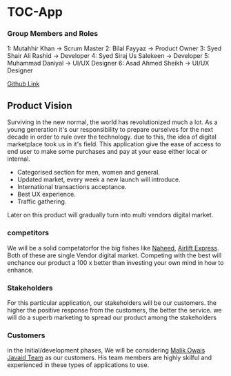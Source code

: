 # TOC-App


### Group Members and Roles
1: Mutahhir Khan           -> Scrum Master
2: Bilal Fayyaz            -> Product Owner
3: Syed Shair Ali Rashid   -> Developer
4: Syed Siraj Us Salekeen  -> Developer
5: Muhammad Daniyal        -> UI/UX Designer
6: Asad Ahmed Sheikh       -> UI/UX Designer

[Github Link](https://github.com/mutahhirkhan/TOC-App)


## Product Vision
Surviving in the new normal, the world has revolutionized much a lot. As a young generation it's our responsibility to prepare ourselves for the next decade in order to rule over the technology. due to this, the idea of digital marketplace took us in it's field. This application give the ease of access to end user to make some purchases and pay at your ease either local or internal. 

- Categorised section for men, women and general.
- Updated market, every week a new launch will introduce.
- International transactions acceptance.
- Best UX experience.
- Traffic gathering.

Later on this product will gradually turn into multi vendors digital market.

### competitors
We will be a solid competatorfor the big fishes like [Naheed](https://www.naheed.pk/), [Airlift Express](https://www.airliftexpress.com/). Both of these are single Vendor digital market. Competing with the best will enchance our product a 100 x better than investing your own mind in how to enhance.


### Stakeholders

For this particular application, our stakeholders will be our customers. the higher the positive response from the customers, the better the service. we will do a superb marketing to spread our product among the stakeholders

### Customers
in the Initial/development phases, We will be considering [Malik Owais Javaid Team](https://www.linkedin.com/in/owais-malik-63078a209/) as our customers. His team members are highly skilful and experienced in these types of applications to use.


